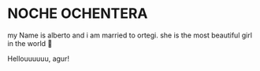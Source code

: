 # NOCHE OCHENTERA

my Name is alberto and i am married to ortegi. she is the most beautiful girl in the world 🚀

Hellouuuuuu, agur!

